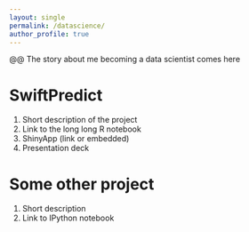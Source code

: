 ```yaml
---
layout: single
permalink: /datascience/
author_profile: true
---
```


@@ The story about me becoming a data scientist comes here

# SwiftPredict
1. Short description of the project
2. Link to the long long R notebook
3. ShinyApp (link or embedded)
4. Presentation deck

# Some other project
1. Short description
2. Link to IPython notebook